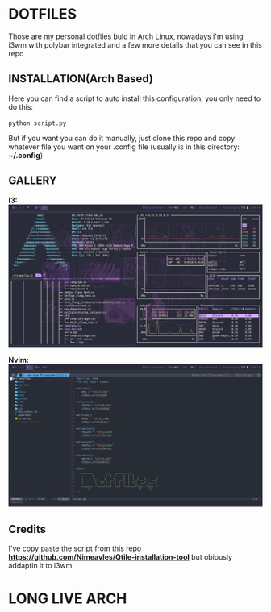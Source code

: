 # DOTFILES
Those are my personal dotfiles buld in Arch Linux, nowadays i'm using i3wm with polybar integrated and a few more details that you can see in this repo

## INSTALLATION(Arch Based)
Here you can find a script to auto install this configuration, you only need to do this:

`python script.py`
 
 But if you want you can do it manually, just clone this repo and copy whatever file you want on your 
 .config file (usually is in this directory: **~/.config**)
 
 ## GALLERY
 **I3:**
 ![](https://github.com/retimax/.dotfiles/blob/main/.screenshots/i3wm.jpg)
 
 **Nvim:**
 ![](https://github.com/retimax/.dotfiles/blob/main/.screenshots/Nvim.jpg)
 
 ## Credits
 I've copy paste the script from this repo 
 **https://github.com/Nimeavles/Qtile-installation-tool**
 but obiously addaptin it to i3wm
 
 # LONG LIVE ARCH

